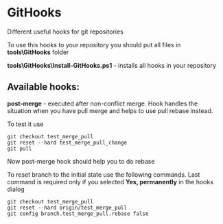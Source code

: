 # GitHooks #

Different useful hooks for git repositories

To use this hooks to your repository you should put all files in **tools\GitHooks** folder

**tools\GitHooks\Install-GitHooks.ps1** - installs all hooks in your repository


## Available hooks: ##

**post-merge** - executed after non-conflict merge. Hook handles the situation when you have pull merge and helps to use pull rebase instead.

To test it use

    git checkout test_merge_pull
    git reset --hard test_merge_pull_change
    git pull

Now post-merge hook should help you to do rebase

To reset branch to the initial state use the following commands. Last command is required only if you selected **Yes, permanently** in the hooks dialog

    git checkout test_merge_pull
    git reset --hard origin/test_merge_pull
    git config branch.test_merge_pull.rebase false
